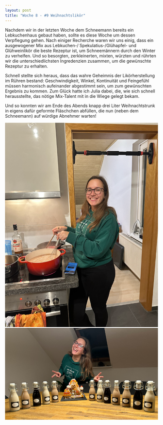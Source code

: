 ```yaml
---
layout: post
title: "Woche 8 - #9 Weihnachtslikör"
---
```


Nachdem wir in der letzten Woche dem Schneemann bereits ein Lebkuchenhaus gebaut haben, sollte es diese Woche um dessen Verpflegung gehen. Nach einiger Recherche waren wir uns einig, dass ein ausgewogener Mix aus Lebkuchen-/ Spekulatius-/Glühapfel- und Glühweinlikör die beste Rezeptur ist, um Schneemännern durch den Winter zu verhelfen. Und so besorgten, zerkleinerten, mixten, würzten und rührten wir die unterschiedlichsten Ingredenzien zusammen, um die gewünschte Rezeptur zu erhalten.

Schnell stellte sich heraus, dass das wahre Geheimnis der Likörherstellung im Rühren bestand: Geschwindigkeit, Winkel, Kontinuität und Feingefühl müssen harmonisch aufeinander abgestimmt sein, um zum gewünschten Ergebnis zu kommen. Zum Glück hatte ich Julia dabei, die, wie sich schnell herausstellte, das nötige Mix-Talent mit in die Wiege gelegt bekam.

Und so konnten wir am Ende des Abends knapp drei Liter Weihnachtstrunk in eigens dafür geformte Fläschchen abfüllen, die nun (neben dem Schneemann) auf würdige Abnehmer warten!

![Julia am Likör rühren](/images/008_01.png)
![Julia präsentiert die Tränke](/images/008_03.png)
